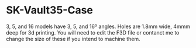 # SK-Vault35-Case

3, 5, and 16 models have 3, 5, and 16º angles. Holes are 1.8mm wide, 4mmm deep for 3d printing. You will need to edit the F3D file or contanct me to change the size of these if you intend to machine them.
